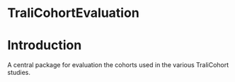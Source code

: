TraliCohortEvaluation
=======================

Introduction
============

A central package for evaluation the cohorts used in the various TraliCohort studies.
